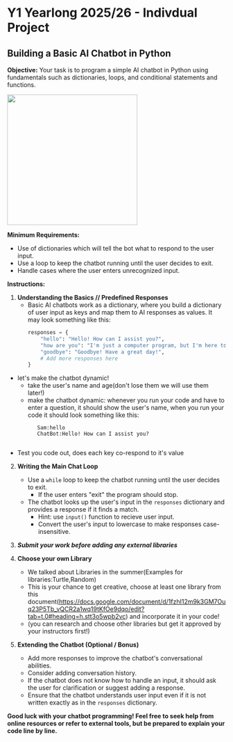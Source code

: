 # Y1 Yearlong 2025/26 - Indivdual Project
## Building a Basic AI Chatbot in Python

**Objective:** Your task is to program a simple AI chatbot in Python using fundamentals such as dictionaries, loops, and conditional statements and functions.

<img src="https://media.giphy.com/media/S60CrN9iMxFlyp7uM8/giphy.gif" width="300px">

**Minimum Requirements:**
- Use of dictionaries which will tell the bot what to respond to the user input.
- Use a loop to keep the chatbot running until the user decides to exit.
- Handle cases where the user enters unrecognized input.

**Instructions:**

1. **Understanding the Basics // Predefined Responses**
   - Basic AI chatbots work as a dictionary, where you build a dictionary of user input as keys and map them to AI responses as values. It may look something like this:
     ```python
     responses = {
         "hello": "Hello! How can I assist you?",
         "how are you": "I'm just a computer program, but I'm here to help!",
         "goodbye": "Goodbye! Have a great day!",
         # Add more responses here
     }
     ```
  - let's make the chatbot dynamic!
    - take the user's name and age(don't lose them we will use them later!)
    - make the chatbot dynamic: whenever you run your code and have to enter a question, it should show the user's name, when you run your code it should look something like this:
        ```terminal
           Sam:hello
           ChatBot:Hello! How can I assist you?
     ```
  -  Test you code out, does each key co-respond to it's value

2. **Writing the Main Chat Loop**
   - Use a `while` loop to keep the chatbot running until the user decides to exit.
     - If the user enters "exit" the program should stop.
   - The chatbot looks up the user's input in the `responses` dictionary and provides a response if it finds a match.
     - Hint: use `input()` function to recieve user input.
     - Convert the user's input to lowercase to make responses case-insensitive.

3. ***Submit your work before adding any external libraries***

4. **Choose your own Library**
   - We talked about Libraries in the summer(Examples for libraries:Turtle,Random)
   - This is your chance to get creative, choose at least one library from this document(https://docs.google.com/document/d/1fzhI12m9k3GM7Ouq23P5Tb_vQCR2a1wq19tKfOe9dqo/edit?tab=t.0#heading=h.stt3o5wpb2vc) and incorporate it in your code!
   - (you can research and choose other libraries but get it approved by your instructors first!) 

5. **Extending the Chatbot (Optional / Bonus)**
   - Add more responses to improve the chatbot's conversational abilities.
   - Consider adding conversation history.
   - If the chatbot does not know how to handle an input, it should ask the user for clarification or suggest adding a response.
   - Ensure that the chatbot understands user input even if it is not written exactly as in the `responses` dictionary.

**Good luck with your chatbot programming! Feel free to seek help from online resources or refer to external tools, but be prepared to explain your code line by line.**











